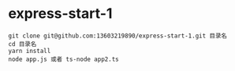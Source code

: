 # express-start-1

```
git clone git@github.com:13603219890/express-start-1.git 目录名
cd 目录名
yarn install
node app.js 或者 ts-node app2.ts
```
